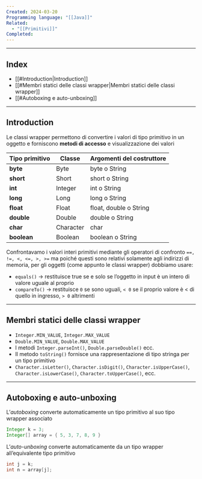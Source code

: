 ```yaml
---
Created: 2024-03-20
Programming language: "[[Java]]"
Related:
  - "[[Primitivi]]"
Completed:
---
```

---
## Index
- [[#Introduction|Introduction]]
- [[#Membri statici delle classi wrapper|Membri statici delle classi wrapper]]
- [[#Autoboxing e auto-unboxing]]
---
## Introduction
Le classi wrapper permettono di convertire i valori di tipo primitivo in un oggetto e forniscono **metodi di accesso** e visualizzazione dei valori

| Tipo primitivo | Classe    | Argomenti del costruttore |
| -------------- | --------- | ------------------------- |
| **byte**       | Byte      | byte o String             |
| **short**      | Short     | short o String            |
| **int**        | Integer   | int o String              |
| **long**       | Long      | long o String             |
| **float**      | Float     | float, double o String    |
| **double**     | Double    | double o String           |
| **char**       | Character | char                      |
| **boolean**    | Boolean   | boolean o String          |
Confrontavamo i valori interi primitivi mediante gli operatori di confronto `==, !=, <, <=, >, >=` ma poiché questi sono relativi solamente agli indirizzi di memoria, per gli oggetti (come appunto le classi wrapper) dobbiamo usare:
- `equals()` → restituisce true se e solo se l’oggetto in input è un intero di valore uguale al proprio
- `compareTo()` → restituisce `0` se sono uguali, `< 0` se il proprio valore è < di quello in ingresso, `> 0` altrimenti

---
## Membri statici delle classi wrapper
- `Integer.MIN_VALUE`, `Integer.MAX_VALUE`
- `Double.MIN_VALUE`, `Double.MAX_VALUE`
- I metodi `Integer.parseInt()`, `Double.parseDouble()` ecc.
- Il metodo `toString()` fornisce una rappresentazione di tipo stringa per un tipo primitivo
- `Character.isLetter()`, `Character.isDigit()`, `Character.isUpperCase()`, `Character.isLowerCase()`, `Character.toUpperCase()`, ecc.

---
## Autoboxing e auto-unboxing
L’*autoboxing* converte automaticamente un tipo primitivo al suo tipo wrapper associato
```java
Integer k = 3;
Integer[] array = { 5, 3, 7, 8, 9 }
```

L’*auto-unboxing* converte automaticamente da un tipo wrapper all’equivalente tipo primitivo
```java
int j = k;
int n = array[j];
```